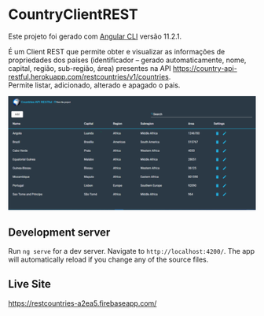 # CountryClientREST

Este projeto foi gerado com [Angular CLI](https://github.com/angular/angular-cli) versão 11.2.1.

É um Client REST que permite obter e visualizar as informações de propriedades dos países (identificador – gerado automaticamente, nome, capital, região, sub-região, área)
presentes na API https://country-api-restful.herokuapp.com/restcountries/v1/countries. 
<br/>
Permite listar, adicionado, alterado e apagado o pais. 

<div align="center">
  <img alt="image" src="https://github.com/claivemonteza/Country-Client-REST/blob/main/Country-client-rest.png">
</div>

## Development server

Run `ng serve` for a dev server. Navigate to `http://localhost:4200/`. The app will automatically reload if you change any of the source files.

## Live Site
https://restcountries-a2ea5.firebaseapp.com/